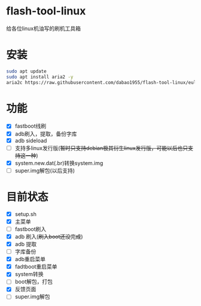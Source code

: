 # flash-tool-linux
给各位linux机油写的刷机工具箱
# 安装
```bash
sudo apt update
sudo apt install aria2 -y
aria2c https://raw.githubusercontent.com/dabao1955/flash-tool-linux/eula/setup.sh && bash setup.sh
```
# 功能
- [x] fastboot线刷
- [x] adb刷入，提取，备份字库
- [x] adb sideload
- [ ] 支持多linux发行版(~~暂时只支持debian极其衍生linux发行版，可能以后也只支持这一种~~)
- [x] system.new.dat(.br)转换system.img
- [ ] super.img解包(以后支持)
# 目前状态
- [x] setup.sh
- [x] 主菜单
- [ ] fastboot刷入
- [x] adb 刷入(~~刷入boot还没完成~~)
- [x] adb 提取
- [ ] 字库备份
- [x] adb重启菜单
- [x] fadtboot重启菜单
- [x] system转换
- [ ] boot解包，打包
- [x] 反馈页面
- [ ] super.img解包
